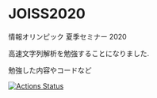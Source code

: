 # JOISS2020

情報オリンピック 夏季セミナー 2020

高速文字列解析を勉強することになりました.

勉強した内容やコードなど

[![Actions Status](https://github.com/KodamaD/JOISS2020/workflows/verify/badge.svg)](https://github.com/KodamaD/JOISS2020/actions)